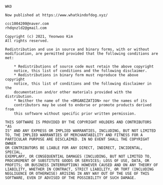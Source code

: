 
    WKO
     
    Now published at https://www.whatkindofdog.xyz/
    
    ccc1004200@naver.com
    rhdqnzld2@gmail.com
 
    Copyright (c) 2021, Yeonwoo Kim
    All rights reserved. 
 
    Redistribution and use in source and binary forms, with or without  
    modification, are permitted provided that the following conditions are  
    met: 
 
        * Redistributions of source code must retain the above copyright  
        notice, this list of conditions and the following disclaimer. 
        * Redistributions in binary form must reproduce the above copyright  
        notice, this list of conditions and the following disclaimer in the  
        documentation and/or other materials provided with the distribution. 
        * Neither the name of the <ORGANIZATION> nor the names of its  
        contributors may be used to endorse or promote products derived from  
        this software without specific prior written permission. 
 
    THIS SOFTWARE IS PROVIDED BY THE COPYRIGHT HOLDERS AND CONTRIBUTORS "AS  
    IS" AND ANY EXPRESS OR IMPLIED WARRANTIES, INCLUDING, BUT NOT LIMITED  
    TO, THE IMPLIED WARRANTIES OF MERCHANTABILITY AND FITNESS FOR A  
    PARTICULAR PURPOSE ARE DISCLAIMED. IN NO EVENT SHALL THE COPYRIGHT OWNER  
    OR CONTRIBUTORS BE LIABLE FOR ANY DIRECT, INDIRECT, INCIDENTAL, SPECIAL,  
    EXEMPLARY, OR CONSEQUENTIAL DAMAGES (INCLUDING, BUT NOT LIMITED TO,  
    PROCUREMENT OF SUBSTITUTE GOODS OR SERVICES; LOSS OF USE, DATA, OR  
    PROFITS; OR BUSINESS INTERRUPTION) HOWEVER CAUSED AND ON ANY THEORY OF  
    LIABILITY, WHETHER IN CONTRACT, STRICT LIABILITY, OR TORT (INCLUDING  
    NEGLIGENCE OR OTHERWISE) ARISING IN ANY WAY OUT OF THE USE OF THIS  
    SOFTWARE, EVEN IF ADVISED OF THE POSSIBILITY OF SUCH DAMAGE. 
